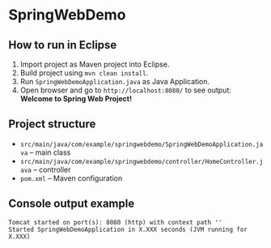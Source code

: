# SpringWebDemo

## How to run in Eclipse

1. Import project as Maven project into Eclipse.
2. Build project using `mvn clean install`.
3. Run `SpringWebDemoApplication.java` as Java Application.
4. Open browser and go to `http://localhost:8080/` to see output: **Welcome to Spring Web Project!**

## Project structure

- `src/main/java/com/example/springwebdemo/SpringWebDemoApplication.java` – main class
- `src/main/java/com/example/springwebdemo/controller/HomeController.java` – controller
- `pom.xml` – Maven configuration

## Console output example

```
Tomcat started on port(s): 8080 (http) with context path ''
Started SpringWebDemoApplication in X.XXX seconds (JVM running for X.XXX)
```

